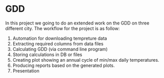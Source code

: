 # GDD

In this project we going to do an extended work on the GDD on three different city.
The workflow for the project is as follow:
1. Automation for downloading tempreture data
2. Extracting required columns from data files
3. Calculating GDD (via command line program)
4. Storing calculations in DB or files
5. Creating plot showing an annual cycle of min/max daily temperatures.
6. Producing reports based on the generated plots.
7. Presentation
